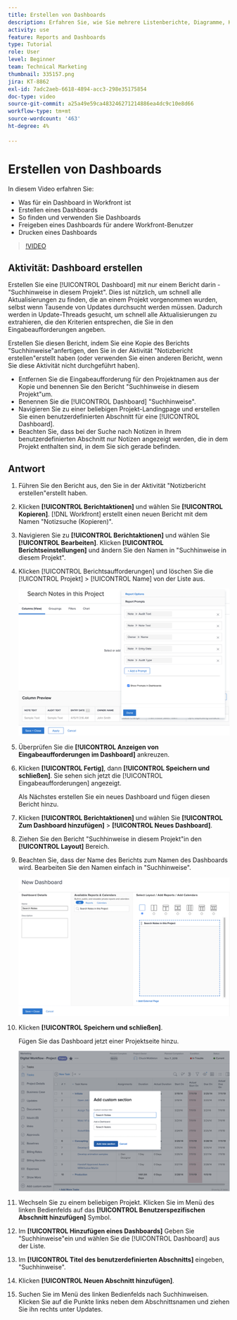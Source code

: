 ```yaml
---
title: Erstellen von Dashboards
description: Erfahren Sie, wie Sie mehrere Listenberichte, Diagramme, Kalender und externe Web-Seiten in einem Dashboard in Workfront kombinieren.
activity: use
feature: Reports and Dashboards
type: Tutorial
role: User
level: Beginner
team: Technical Marketing
thumbnail: 335157.png
jira: KT-8862
exl-id: 7adc2aeb-6618-4894-acc3-298e35175854
doc-type: video
source-git-commit: a25a49e59ca483246271214886ea4dc9c10e8d66
workflow-type: tm+mt
source-wordcount: '463'
ht-degree: 4%

---
```


# Erstellen von Dashboards

In diesem Video erfahren Sie:

* Was für ein Dashboard in Workfront ist
* Erstellen eines Dashboards
* So finden und verwenden Sie Dashboards
* Freigeben eines Dashboards für andere Workfront-Benutzer
* Drucken eines Dashboards

>[!VIDEO](https://video.tv.adobe.com/v/335157/?quality=12&learn=on)

## Aktivität: Dashboard erstellen

Erstellen Sie eine [!UICONTROL Dashboard] mit nur einem Bericht darin -&quot;Suchhinweise in diesem Projekt&quot;. Dies ist nützlich, um schnell alle Aktualisierungen zu finden, die an einem Projekt vorgenommen wurden, selbst wenn Tausende von Updates durchsucht werden müssen. Dadurch werden in Update-Threads gesucht, um schnell alle Aktualisierungen zu extrahieren, die den Kriterien entsprechen, die Sie in den Eingabeaufforderungen angeben.

Erstellen Sie diesen Bericht, indem Sie eine Kopie des Berichts &quot;Suchhinweise&quot;anfertigen, den Sie in der Aktivität &quot;Notizbericht erstellen&quot;erstellt haben (oder verwenden Sie einen anderen Bericht, wenn Sie diese Aktivität nicht durchgeführt haben).

* Entfernen Sie die Eingabeaufforderung für den Projektnamen aus der Kopie und benennen Sie den Bericht &quot;Suchhinweise in diesem Projekt&quot;um.
* Benennen Sie die [!UICONTROL Dashboard] &quot;Suchhinweise&quot;.
* Navigieren Sie zu einer beliebigen Projekt-Landingpage und erstellen Sie einen benutzerdefinierten Abschnitt für eine [!UICONTROL Dashboard].
* Beachten Sie, dass bei der Suche nach Notizen in Ihrem benutzerdefinierten Abschnitt nur Notizen angezeigt werden, die in dem Projekt enthalten sind, in dem Sie sich gerade befinden.

## Antwort

1. Führen Sie den Bericht aus, den Sie in der Aktivität &quot;Notizbericht erstellen&quot;erstellt haben.
1. Klicken **[!UICONTROL Berichtaktionen]** und wählen Sie **[!UICONTROL Kopieren]**. [!DNL Workfront] erstellt einen neuen Bericht mit dem Namen &quot;Notizsuche (Kopieren)&quot;.
1. Navigieren Sie zu **[!UICONTROL Berichtaktionen]** und wählen Sie **[!UICONTROL Bearbeiten]**. Klicken **[!UICONTROL Berichtseinstellungen]** und ändern Sie den Namen in &quot;Suchhinweise in diesem Projekt&quot;.
1. Klicken [!UICONTROL Berichtsaufforderungen] und löschen Sie die [!UICONTROL Projekt] > [!UICONTROL Name] von der Liste aus.

   ![Ein Bild des Bildschirms zum Erstellen eines neuen Dashboards](assets/edit-report-prompts.png)

1. Überprüfen Sie die **[!UICONTROL Anzeigen von Eingabeaufforderungen im Dashboard]** ankreuzen.
1. Klicken **[!UICONTROL Fertig]**, dann **[!UICONTROL Speichern und schließen]**. Sie sehen sich jetzt die [!UICONTROL Eingabeaufforderungen] angezeigt.

   Als Nächstes erstellen Sie ein neues Dashboard und fügen diesen Bericht hinzu.

1. Klicken **[!UICONTROL Berichtaktionen]** und wählen Sie **[!UICONTROL Zum Dashboard hinzufügen]** > **[!UICONTROL Neues Dashboard]**.
1. Ziehen Sie den Bericht &quot;Suchhinweise in diesem Projekt&quot;in den **[!UICONTROL Layout]** Bereich.
1. Beachten Sie, dass der Name des Berichts zum Namen des Dashboards wird. Bearbeiten Sie den Namen einfach in &quot;Suchhinweise&quot;.

   ![Ein Bild des Bildschirms zum Erstellen eines neuen Dashboards](assets/create-dashboard.png)

1. Klicken **[!UICONTROL Speichern und schließen]**.

   Fügen Sie das Dashboard jetzt einer Projektseite hinzu.

   ![Ein Bild des Bildschirms zum Erstellen eines neuen Dashboards](assets/add-custom-section.png)

1. Wechseln Sie zu einem beliebigen Projekt. Klicken Sie im Menü des linken Bedienfelds auf das **[!UICONTROL Benutzerspezifischen Abschnitt hinzufügen]** Symbol.
1. Im **[!UICONTROL Hinzufügen eines Dashboards]** Geben Sie &quot;Suchhinweise&quot;ein und wählen Sie die [!UICONTROL Dashboard] aus der Liste.
1. Im **[!UICONTROL Titel des benutzerdefinierten Abschnitts]** eingeben, &quot;Suchhinweise&quot;.
1. Klicken **[!UICONTROL Neuen Abschnitt hinzufügen]**.
1. Suchen Sie im Menü des linken Bedienfelds nach Suchhinweisen. Klicken Sie auf die Punkte links neben dem Abschnittsnamen und ziehen Sie ihn rechts unter Updates.
